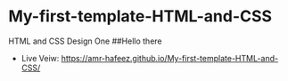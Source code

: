 # My-first-template-HTML-and-CSS
HTML and CSS Design One
  ##Hello there

- Live Veiw: https://amr-hafeez.github.io/My-first-template-HTML-and-CSS/
